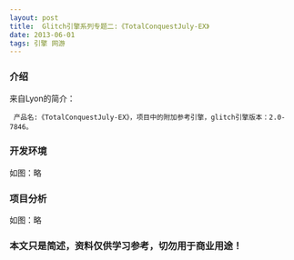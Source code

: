 ```yaml
---
layout: post
title:  Glitch引擎系列专题二:《TotalConquestJuly-EX》
date: 2013-06-01
tags: 引擎 网游
---
```



### 介绍


来自Lyon的简介：

	 产品名:《TotalConquestJuly-EX》，项目中的附加参考引擎，glitch引擎版本：2.0-7846。




### 开发环境

如图：略

### 项目分析

如图：略



### 本文只是简述，资料仅供学习参考，切勿用于商业用途！